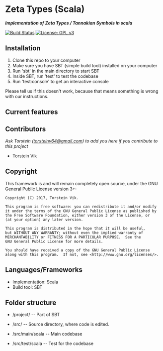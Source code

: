 # Zeta Types (Scala)
***Implementation of Zeta Types / Tannakian Symbols in scala*** <p>
[![Build Status](https://travis-ci.org/torstein-vik/zeta-types-scala.svg?branch=master)](https://travis-ci.org/torstein-vik/zeta-types-scala)
[![License: GPL v3](https://img.shields.io/badge/License-GPL%20v3-blue.svg)](https://www.gnu.org/licenses/gpl-3.0)


## Installation

1. Clone this repo to your computer
2. Make sure you have SBT (simple build tool) installed on your computer
3. Run 'sbt' in the main directory to start SBT
4. Inside SBT, run 'test' to test the codebase 
5. Run 'test:console' to get an interactive console

Please tell us if this doesn't work, because that means something is wrong with our instructions.

## Current features

## Contributors

_Ask Torstein ([torsteinv64@gmail.com](mailto:torsteinv64@gmail.com)) to add you here if you contribute to this project_
* Torstein Vik

## Copyright


This framework is and will remain completely open source, under the GNU General Public License version 3+:

    Copyright (C) 2017, Torstein Vik.

    This program is free software: you can redistribute it and/or modify
    it under the terms of the GNU General Public License as published by
    the Free Software Foundation, either version 3 of the License, or
    (at your option) any later version.

    This program is distributed in the hope that it will be useful,
    but WITHOUT ANY WARRANTY; without even the implied warranty of
    MERCHANTABILITY or FITNESS FOR A PARTICULAR PURPOSE.  See the
    GNU General Public License for more details.

    You should have received a copy of the GNU General Public License
    along with this program.  If not, see <http://www.gnu.org/licenses/>.
    

## Languages/Frameworks

* Implementation: Scala
* Build tool: SBT

## Folder structure

* /project/ -- Part of SBT

* /src/ -- Source directory, where code is edited.
* /src/main/scala -- Main codebase
* /src/test/scala -- Test for the codebase
